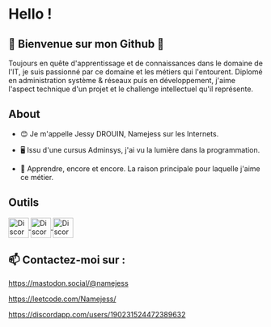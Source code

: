 # Hello !

  
## 👋 Bienvenue sur mon Github **👋**

Toujours en quête d'apprentissage et de connaissances dans le domaine de l'IT, je suis passionné par ce domaine et les métiers qui l'entourent. Diplomé en administration système & réseaux puis en développement, j'aime l'aspect technique d'un projet et le challenge intellectuel qu'il représente.

##  About  

- 😊 Je m'appelle Jessy DROUIN, Namejess sur les Internets.

- 🖥️ Issu d'une cursus Adminsys, j'ai vu la lumière dans la programmation.  

- 🧠 Apprendre, encore et encore. La raison principale pour laquelle j'aime ce métier.

## Outils 



<a href="https://discordapp.com/users/190231524472389632" target="blank" >
<img align="center" src="https://raw.githubusercontent.com/gauravghongde/social-icons/master/PNG/Color/Discord.png" alt="Discord Icon" height="40" width="40">
</a>

<a href="https://discordapp.com/users/190231524472389632" target="blank" >
<img align="center" src="https://raw.githubusercontent.com/gauravghongde/social-icons/master/PNG/Color/Discord.png" alt="Discord Icon" height="40" width="40">
</a>

<a href="https://discordapp.com/users/190231524472389632" target="blank" >
<img align="center" src="https://raw.githubusercontent.com/gauravghongde/social-icons/master/PNG/Color/Discord.png" alt="Discord Icon" height="40" width="40">
</a>



## 📫 Contactez-moi sur :

https://mastodon.social/@namejess

https://leetcode.com/Namejess/

https://discordapp.com/users/190231524472389632


